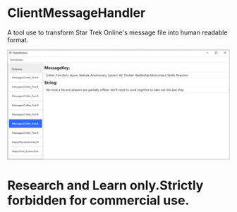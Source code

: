 # ClientMessageHandler
A tool use to transform Star Trek Online's message file into human readable format.

![DataWindow](https://github.com/XKaguya/ClientMessageHandler/blob/main/DataWindow.png)

# Research and Learn only.Strictly forbidden for commercial use.
